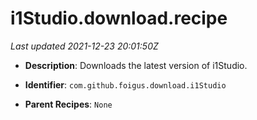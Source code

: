 # i1Studio.download.recipe

_Last updated 2021-12-23 20:01:50Z_

- **Description**: Downloads the latest version of i1Studio.

- **Identifier**: `com.github.foigus.download.i1Studio`

- **Parent Recipes**: `None`
